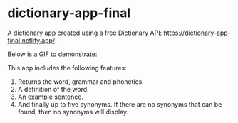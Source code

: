 # dictionary-app-final

A dictionary app created using a free Dictionary API: https://dictionary-app-final.netlify.app/

Below is a GIF to demonstrate:


This app includes the following features:

1) Returns the word, grammar and phonetics.
2) A definition of the word.
3) An example sentence.
4) And finally up to five synonyms. If there are no synonyms that can be found,
   then no synonyms will display.
